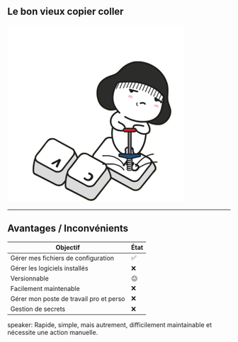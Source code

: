## Le bon vieux copier coller

<img src="/assets/img/c_v.gif"  height="400" width="400" alt="Git">

---

## Avantages / Inconvénients

| Objectif                                | État |
|-----------------------------------------|------|
| Gérer mes fichiers de configuration     | ✅    |
| Gérer les logiciels installés           | ❌    |
| Versionnable                            | 😐   |
| Facilement maintenable                  | ❌    |
| Gérer mon poste de travail pro et perso | ❌    |
| Gestion de secrets                      | ❌    |

speaker: Rapide, simple, mais autrement, difficilement maintainable et nécessite une action manuelle.
